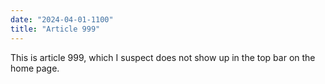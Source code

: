 ```yaml
---
date: "2024-04-01-1100"
title: "Article 999"
---
```


This is article 999, which I suspect does not show up in the top bar on the home page.